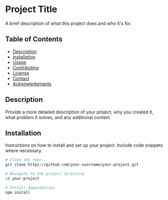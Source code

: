 # Project Title

A brief description of what this project does and who it's for.

## Table of Contents

- [Description](#description)
- [Installation](#installation)
- [Usage](#usage)
- [Contributing](#contributing)
- [License](#license)
- [Contact](#contact)
- [Acknowledgments](#acknowledgments)

## Description

Provide a more detailed description of your project, why you created it, what problem it solves, and any additional context.

## Installation

Instructions on how to install and set up your project. Include code snippets where necessary.

```sh
# Clone the repo
git clone https://github.com/your-username/your-project.git

# Navigate to the project directory
cd your-project

# Install dependencies
npm install
